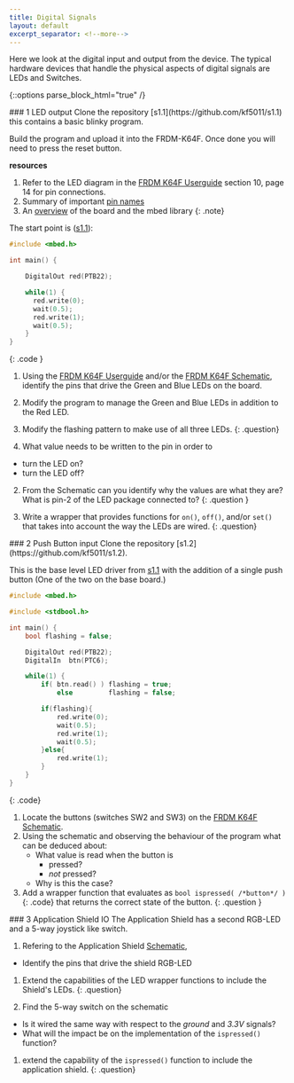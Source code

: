 ```yaml
---
title: Digital Signals
layout: default
excerpt_separator: <!--more-->
---
```

Here we look at the digital input and output from the device.
The typical hardware devices that handle the physical aspects of digital signals are LEDs and Switches.
<!--more-->


{::options parse_block_html="true" /}
<article class="exercise">
### 1 LED output
Clone the repository [s1.1](https://github.com/kf5011/s1.1)
this contains a basic blinky program.

Build the program and upload it into the FRDM-K64F.  Once done you will need to press the reset button.

**resources**
  1. Refer to the LED diagram in the [FRDM K64F Userguide](https://kf5011.github.io/docs/FRDMK64FUG.pdf#page=14) section 10, page 14 for pin connections.
  2. Summary of important [pin names](https://os.mbed.com/teams/Freescale/wiki/frdm-k64f-pinnames)
  3. An [overview](https://os.mbed.com/platforms/FRDM-K64F/) of the board and the mbed library
{: .note}

The start point is ([s1.1](https://github.com/kf5011/s1.1)):
```c
#include <mbed.h>

int main() {

    DigitalOut red(PTB22);

    while(1) {
      red.write(0);
      wait(0.5);
      red.write(1);
      wait(0.5);
    }
}
```
{: .code }

 1. Using the [FRDM K64F Userguide](https://kf5011.github.io/docs/FRDMK64FUG.pdf#page=14) and/or the [FRDM K64F Schematic](https://kf5011.github.io/docs/FRDM-K64F_SCH.pdf), identify the pins that drive the Green and Blue LEDs on the board.
 1. Modify the program to manage the Green and Blue LEDs in addition to the Red LED.
 1. Modify the flashing pattern to make use of all three LEDs.
{: .question}

1. What value needs to be written to the pin in order to
 * turn the LED on?
 * turn the LED off?
2. From the Schematic can you identify why the values are what they are?  
<span class="hint">What is pin-2 of the LED package connected to?</span>
{: .question }

1.  Write a wrapper that provides functions for `on()`, `off()`, and/or `set()` that takes into account the way the LEDs are wired.
{: .question}

</article>

<article class="exercise">
### 2 Push Button input
Clone the repository [s1.2](https://github.com/kf5011/s1.2).

This is the base level LED driver from [s1.1](https://github.com/kf5011/s1.1) with the addition of a single push button (One of the two on the base board.)

```c
#include <mbed.h>

#include <stdbool.h>

int main() {
    bool flashing = false;

    DigitalOut red(PTB22);
    DigitalIn  btn(PTC6);

    while(1) {
        if( btn.read() ) flashing = true;
            else         flashing = false;

        if(flashing){
            red.write(0);
            wait(0.5);
            red.write(1);
            wait(0.5);
        }else{
            red.write(1);
        }
    }
}
```
{: .code}

1. Locate the buttons (switches SW2 and SW3) on the [FRDM K64F Schematic](https://kf5011.github.io/docs/FRDM-K64F_SCH.pdf#page=4).
2. Using the schematic and observing the behaviour of the program what can be deduced about:
    * What value is read when the button is
        + pressed?
        + _not_ pressed?
    * Why is this the case?
1. Add a wrapper function that evaluates as
  `bool ispressed( /*button*/ )`{: .code}
  that returns the correct state of the button.
{: .question }
</article>

<article class="exercise">
### 3 Application Shield IO
The Application Shield has a second RGB-LED and a 5-way joystick like switch.

1. Refering to the Application Shield [Schematic](http://kf5011.github.io/docs/ApplicationShield%20V_1_0_0%20SCH.pdf),
  * Identify the pins that drive the shield RGB-LED
1. Extend the capabilities of the LED wrapper functions to include the Shield's LEDs.
{: .question}

1. Find the 5-way switch on the schematic
  * Is it wired the same way with respect to the _ground_ and _3.3V_ signals?
  * What will the impact be on the implementation of the `ispressed()` function?
1. extend the capability of the `ispressed()` function to include the application shield.
  {: .question}

</article>
